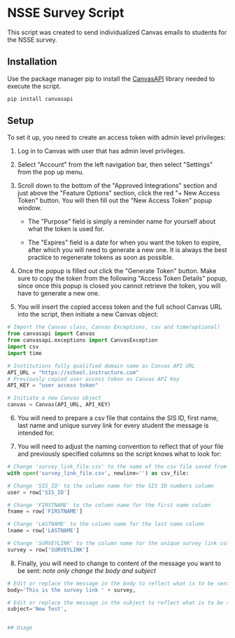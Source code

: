# NSSE Survey Script

This script was created to send individualized Canvas emails to students for the NSSE survey.

## Installation

Use the package manager pip to install the [CanvasAPI](https://canvasapi.readthedocs.io/en/latest/) library needed to execute the script.
```bash
pip install canvasapi
```

## Setup

To set it up, you need to create an access token with admin level privileges:
1. Log in to Canvas with user that has admin level privileges.

2. Select "Account" from the left navigation bar, then select "Settings" from the pop up menu.

3. Scroll down to the bottom of the "Approved Integrations" section and just above the "Feature Options" section, click the red "+ New Access Token" button. You will then fill out the "New Access Token" popup window.

    * The "Purpose" field is simply a reminder name for yourself about what the token is used for.

    * The "Expires" field is a date for when you want the token to expire, after which you will need to generate a new one. It is always the best practice to regenerate tokens as soon as possible.

4. Once the popup is filled out click the "Generate Token" button. Make sure to copy the token from the following "Access Token Details" popup, since once this popup is closed you cannot retrieve the token, you will have to generate a new one.

5. You will insert the copied access token and the full school Canvas URL into the script, then initiate a new Canvas object:

```python
# Import the Canvas class, Canvas Exceptions, csv and time(optional)
from canvasapi import Canvas
from canvasapi.exceptions import CanvasException
import csv
import time

# Institutions fully qualified domain name as Canvas API URL
API_URL = "https://school.instructure.com"
# Previously copied user access token as Canvas API Key
API_KEY = "user access token"

# Initiate a new Canvas object
canvas = Canvas(API_URL, API_KEY)
```

6. You will need to prepare a csv file that contains the SIS ID, first name, last name and unique survey link for every student the message is intended for.

7. You will need to adjust the naming convention to reflect that of your file and previously specified columns so the script knows what to look for:

```python
# Change 'survey_link_file.csv' to the name of the csv file saved from step 6
with open('survey_link_file.csv', newline='') as csv_file:

# Change 'SIS_ID' to the column name for the SIS ID numbers column
user = row['SIS_ID']

# Change 'FIRSTNAME' to the column name for the first name column
fname = row['FIRSTNAME']

# Change 'LASTNAME' to the column name for the last name column
lname = row['LASTNAME']

# Change 'SURVEYLINK' to the column name for the unique survey link column
survey = row['SURVEYLINK']
```

8. Finally, you will need to change to content of the message you want to be sent:
*note only change the body and subject*

```python
# Edit or replace the message in the body to reflect what is to be sent, then pass in the survey link from the variable saved above called 'survey'
body='This is the survey link ' + survey,

# Edit or replace the message in the subject to reflect what is to be sent
subject='New Test',


## Usage
